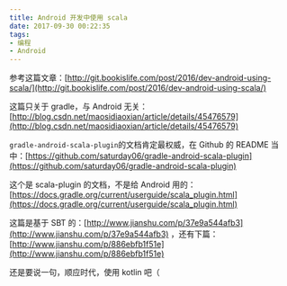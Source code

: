 ```yaml
---
title: Android 开发中使用 scala
date: 2017-09-30 00:22:35
tags:
- 编程
- Android
---
```


参考这篇文章：[http://git.bookislife.com/post/2016/dev-android-using-scala/](http://git.bookislife.com/post/2016/dev-android-using-scala/)

这篇只关于 gradle，与 Android 无关：[http://blog.csdn.net/maosidiaoxian/article/details/45476579](http://blog.csdn.net/maosidiaoxian/article/details/45476579)

`gradle-android-scala-plugin`的文档肯定最权威，在 Github 的 README 当中：[https://github.com/saturday06/gradle-android-scala-plugin](https://github.com/saturday06/gradle-android-scala-plugin)

这个是 scala-plugin 的文档，不是给 Android 用的：[https://docs.gradle.org/current/userguide/scala_plugin.html](https://docs.gradle.org/current/userguide/scala_plugin.html)

这篇是基于 SBT 的：[http://www.jianshu.com/p/37e9a544afb3](http://www.jianshu.com/p/37e9a544afb3) ，还有下篇：[http://www.jianshu.com/p/886ebfb1f51e](http://www.jianshu.com/p/886ebfb1f51e)

还是要说一句，顺应时代，使用 kotlin 吧（